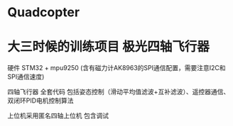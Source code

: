 # Quadcopter 
# 大三时候的训练项目 极光四轴飞行器
硬件 STM32 + mpu9250  (含有磁力计AK8963的SPI通信配置，需要注意I2C和SPI通信速度)

四轴飞行器 全套代码 包括姿态控制（滑动平均值滤波+互补滤波）、遥控器通信、双闭环PID电机控制算法  

上位机采用匿名四轴上位机 包含调试

